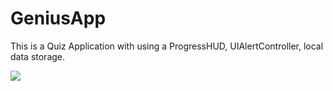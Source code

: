 # GeniusApp

This is a Quiz Application with using a ProgressHUD, UIAlertController, local data storage.

![](Images/GeniusApp.gif)
